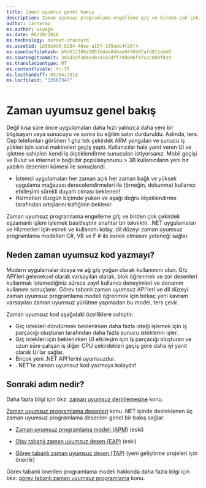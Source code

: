 ```yaml
---
title: Zaman uyumsuz genel bakış
description: Zaman uyumsuz programlama engelleme g/ç ve birden çok çekirdek eşzamanlı işlem işlemek basitleştirir anahtar bir yöntem nasıl olduğunu öğrenin.
author: cartermp
ms.author: wiwagn
ms.date: 06/20/2016
ms.technology: dotnet-standard
ms.assetid: 1e38e9d9-8284-46ee-a15f-199adc4f26f4
ms.openlocfilehash: b9d612186e1051644e8d4ae9476b8fafd811deb0
ms.sourcegitcommit: 3d5d33f384eeba41b2dff79d096f47ccc8d8f03d
ms.translationtype: MT
ms.contentlocale: tr-TR
ms.lasthandoff: 05/04/2018
ms.locfileid: "33567347"
---
```

# <a name="async-overview"></a>Zaman uyumsuz genel bakış

Değil kısa süre önce uygulamaları daha hızlı yalnızca daha yeni bir bilgisayarı veya sunucuyu ve sonra bu eğilim satın durduruldu. Aslında, ters. Cep telefonları görünen 1 ghz tek çekirdek ARM yongaları ve sunucu iş yükleri için sanal makineleri geçiş yaptı. Kullanıcılar hala yanıt veren UI ve işletme sahipleri kendi iş ölçeklendirme sunucuları istiyorsanız. Mobil geçişi ve Bulut ve internet'e bağlı bir popülasyonunu > 3B kullanıcıların yeni bir yazılım desenleri kümesi ile sonuçlandı. 

* İstemci uygulamaları her zaman açık her zaman bağlı ve yüksek uygulama mağazası derecelendirmeleri ile (örneğin, dokunma) kullanıcı etkileşimi sürekli duyarlı olması beklenen!
* Hizmetleri düzgün biçimde yukarı ve aşağı doğru ölçeklendirme tarafından artışlarını trafiğinin beklenir. 

Zaman uyumsuz programlama engelleme g/ç ve birden çok çekirdek eşzamanlı işlem işlemek basitleştirir anahtar bir tekniktir. .NET uygulamaları ve Hizmetleri için esnek ve kullanımı kolay, dil düzeyi zaman uyumsuz programlama modelleri C#, VB ve F # ile esnek olmasını yeteneği sağlar.

## <a name="why-write-async-code"></a>Neden zaman uyumsuz kod yazmayı?

Modern uygulamalar dosya ve ağ g/ç yoğun olarak kullanımını olun. G/ç API'leri geleneksel olarak varsayılan olarak, blok öğrenmek ve zor desenleri kullanmak istemediğiniz sürece zayıf kullanıcı deneyimleri ve donanım kullanımı sonuçlanır. Görev tabanlı zaman uyumsuz API'leri ve dil düzeyi zaman uyumsuz programlama modeli öğrenmek için birkaç yeni kavram varsayılan zaman uyumsuz yürütme yapmadan bu model, ters çevir.

Zaman uyumsuz kod aşağıdaki özelliklere sahiptir:

* G/ç istekleri döndürmek beklenirken daha fazla isteği işlemek için iş parçacığı oluşturan tarafından daha fazla sunucu isteklerini işler.
* G/ç istekleri için beklenirken UI etkileşim için iş parçacığı oluşturan ve uzun süre çalışan iş diğer CPU çekirdekleri geçiş göre daha iyi yanıt olarak Uı'lar sağlar.
* Birçok yeni .NET API'lerini uyumsuzdur.
* . NET'te zaman uyumsuz kod yazmaya kolaydır!

## <a name="whats-next"></a>Sonraki adım nedir?

Daha fazla bilgi için bkz: [zaman uyumsuz derinlemesine](async-in-depth.md) konu.

[Zaman uyumsuz programlama desenleri](/asynchronous-programming-patterns/index.md) konu .NET içinde desteklenen üç zaman uyumsuz programlama desenleri genel bir bakış sağlar:  
  
-   [Zaman uyumsuz programlama modeli (APM)](asynchronous-programming-patterns/asynchronous-programming-model-apm.md) (eski)  
  
-   [Olay tabanlı zaman uyumsuz desen (EAP)](asynchronous-programming-patterns/event-based-asynchronous-pattern-eap.md) (eski)  
  
-   [Görev tabanlı zaman uyumsuz desen (TAP)](asynchronous-programming-patterns/task-based-asynchronous-pattern-tap.md) (yeni geliştirme projeleri için önerilir)  

Görev tabanlı önerilen programlama modeli hakkında daha fazla bilgi için bkz: [görev tabanlı zaman uyumsuz programlama](parallel-programming/task-based-asynchronous-programming.md) konu.
